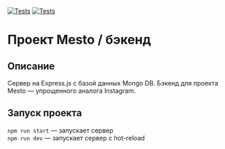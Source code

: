 [![Tests](../../actions/workflows/tests-13-sprint.yml/badge.svg)](../../actions/workflows/tests-13-sprint.yml) [![Tests](../../actions/workflows/tests-14-sprint.yml/badge.svg)](../../actions/workflows/tests-14-sprint.yml)
# Проект Mesto / бэкенд


## Описание

Сервер на Express.js c базой данных Mongo DB. Бэкенд для проекта Mesto — упрощенного аналога Instagram. 

## Запуск проекта

`npm run start` — запускает сервер   
`npm run dev` — запускает сервер с hot-reload
